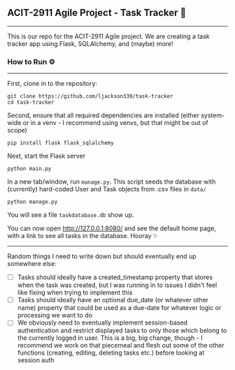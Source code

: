 ## ACIT-2911 Agile Project - Task Tracker 🚀

---

This is our repo for the ACIT-2911 Agile project. We are creating a task tracker app using Flask, SQLAlchemy, and (maybe) more!

### How to Run ⚙️

---

First, clone in to the repository:

```
git clone https://github.com/ljackson330/task-tracker
cd task-tracker
```

Second, ensure that all required dependencies are installed (either system-wide or in a venv - I recommend using venvs, but that might be out of scope)

```
pip install flask flask_sqlalchemy
```

Next, start the Flask server

```
python main.py
```

In a new tab/window, run `manage.py`. This script seeds the database with (currently) hard-coded User and Task objects from .csv files in `data/`

```
python manage.py
```

You will see a file `taskdatabase.db` show up.

You can now open http://127.0.0.1:8080/ and see the default home page, with a link to see all tasks in the database. Hooray ✨

---

Random things I need to write down but should eventually end up somewhere else:

- [ ] Tasks should ideally have a created_timestamp property that stores when the task was created, but I was running in to issues I didn't feel like fixing when trying to implement this
- [ ] Tasks should ideally have an optional due_date (or whatever other name) property that could be used as a due-date for whatever logic or processing we want to do
- [ ] We obviously need to eventually implement session-based authentication and restrict displayed tasks to only those which belong to the currently logged in user. This is a big, big change, though - I recommend we work on that piecemeal and flesh out some of the other functions (creating, editing, deleting tasks etc.) before looking at session auth
